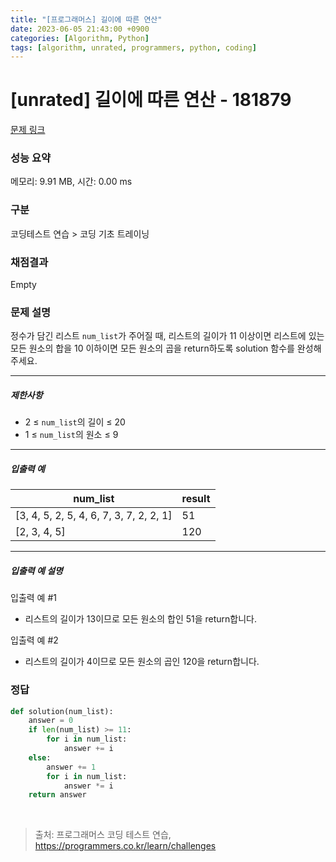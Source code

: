 ```yaml
---
title: "[프로그래머스] 길이에 따른 연산"
date: 2023-06-05 21:43:00 +0900
categories: [Algorithm, Python]
tags: [algorithm, unrated, programmers, python, coding]
---
```


# [unrated] 길이에 따른 연산 - 181879

[문제 링크](https://school.programmers.co.kr/learn/courses/30/lessons/181879)

### 성능 요약

메모리: 9.91 MB, 시간: 0.00 ms

### 구분

코딩테스트 연습 > 코딩 기초 트레이닝

### 채점결과

Empty

### 문제 설명

<p>정수가 담긴 리스트 <code>num_list</code>가 주어질 때, 리스트의 길이가 11 이상이면 리스트에 있는 모든 원소의 합을 10 이하이면 모든 원소의 곱을 return하도록 solution 함수를 완성해주세요.</p>

<hr>

<h5>제한사항</h5>

<ul>
<li>2 ≤ <code>num_list</code>의 길이 ≤ 20</li>
<li>1 ≤ <code>num_list</code>의 원소 ≤ 9</li>
</ul>

<hr>

<h5>입출력 예</h5>

| num_list                                | result |
|-----------------------------------------|--------|
| [3, 4, 5, 2, 5, 4, 6, 7, 3, 7, 2, 2, 1] | 51     |
| [2, 3, 4, 5]                            | 120    |

<hr>

<h5>입출력 예 설명</h5>

<p>입출력 예 #1</p>

<ul>
<li>리스트의 길이가 13이므로 모든 원소의 합인 51을 return합니다.</li>
</ul>

<p>입출력 예 #2</p>

<ul>
<li>리스트의 길이가 4이므로 모든 원소의 곱인 120을 return합니다.</li>
</ul>

### 정답

```python
def solution(num_list):
    answer = 0
    if len(num_list) >= 11:
        for i in num_list:
            answer += i
    else:
        answer += 1
        for i in num_list:
            answer *= i
    return answer
```

<br>

> 출처: 프로그래머스 코딩 테스트 연습, https://programmers.co.kr/learn/challenges
